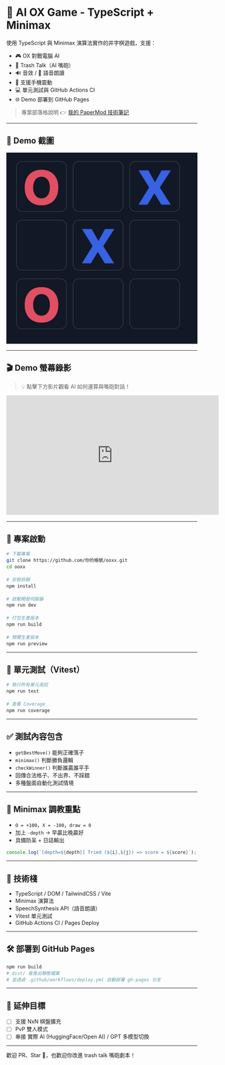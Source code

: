 # 🧠 AI OX Game - TypeScript + Minimax

使用 TypeScript 與 Minimax 演算法實作的井字棋遊戲，支援：

- 🎮 OX 對戰電腦 AI
- 💬 Trash Talk（AI 嘴砲）
- 🔊 音效 / 🎤 語音朗讀
- 📱 支援手機震動
- 💻 單元測試與 GitHub Actions CI
- 🌐 Demo 部署到 GitHub Pages

> 專案部落格說明 👉 [我的 PaperMod 技術筆記](https://543t.netlify.app/posts/2025-04-11/hugo-paper-ooxx/)

---

## 📸 Demo 截圖

![OX AI Demo](https://raw.githubusercontent.com/yu-sooong/ting-image/refs/heads/main/Snipaste_2025-04-11_16-49-49.png)

---

## 🎬 Demo 螢幕錄影

> 💡 點擊下方影片觀看 AI 如何運算與嘴砲對話！

<iframe width="560" height="315" src="https://www.youtube.com/embed/wteKPhDTANw?si=k-Jck4BYNqnk3bYn" title="YouTube video player" frameborder="0" allow="accelerometer; autoplay; clipboard-write; encrypted-media; gyroscope; picture-in-picture; web-share" referrerpolicy="strict-origin-when-cross-origin" allowfullscreen></iframe>

---

## 🚀 專案啟動

```bash
# 下載專案
git clone https://github.com/你的帳號/ooxx.git
cd ooxx

# 安裝依賴
npm install

# 啟動開發伺服器
npm run dev

# 打包生產版本
npm run build

# 預覽生產版本
npm run preview
```

---

## 🧪 單元測試（Vitest）

```bash
# 執行所有單元測試
npm run test

# 查看 Coverage
npm run coverage
```

---

## ✅ 測試內容包含

- `getBestMove()` 能夠正確落子
- `minimax()` 判斷勝負邏輯
- `checkWinner()` 判斷誰贏誰平手
- 回傳合法格子、不出界、不踩錯
- 多種盤面自動化測試情境

---

## 🤖 Minimax 調教重點

- `O = +100`，`X = -100`，`draw = 0`
- 加上 `-depth` → 早贏比晚贏好
- 具備防呆 + 日誌輸出

```ts
console.log(`[depth=${depth}] Tried (${i},${j}) => score = ${score}`);
```

---

## 🔧 技術棧

- TypeScript / DOM / TailwindCSS / Vite
- Minimax 演算法
- SpeechSynthesis API（語音朗讀）
- Vitest 單元測試
- GitHub Actions CI / Pages Deploy

---

## 🛠 部署到 GitHub Pages

```bash
npm run build
# dist/ 會產出靜態檔案
# 並透過 .github/workflows/deploy.yml 自動部署 gh-pages 分支
```

---

## 🧠 延伸目標

- [ ] 支援 NxN 棋盤擴充
- [ ] PvP 雙人模式
- [ ] 串接 實際 AI (HuggingFace/Open AI) / GPT 多模型切換

---
歡迎 PR、Star 🌟，也歡迎你改進 trash talk 嘴砲劇本！
